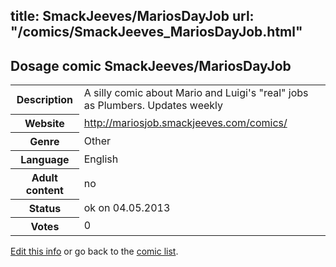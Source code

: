title: SmackJeeves/MariosDayJob
url: "/comics/SmackJeeves_MariosDayJob.html"
---
Dosage comic SmackJeeves/MariosDayJob
-----------------------------------------

<p id="msg"></p>
<script type="text/javascript">
if (window.location.search === '?edit_info_mail=sent_ok') {
  var elem = document.getElementById("msg");
  elem.innerHTML = 'Edited information sucessfully sent for review, which is usually done daily. Thanks!';
  elem.className = 'ok';
}
</script>
<table class="comicinfo">
<tr>
<th>Description</th><td>A silly comic about Mario and Luigi's &quot;real&quot; jobs as Plumbers. Updates weekly</td>
</tr>
<tr>
<th>Website</th><td><a href="http://mariosjob.smackjeeves.com/comics/">http://mariosjob.smackjeeves.com/comics/</a></td>
</tr>
<tr>
<th>Genre</th><td>Other</td>
</tr>
<tr>
<th>Language</th><td>English</td>
</tr>
<tr>
<th>Adult content</th><td>no</td>
</tr>
<tr>
<th>Status</th><td>ok on 04.05.2013</td>
</tr>
<tr>
<th>Votes</th><td>0</td>
</tr>
</table>

[Edit this info](SmackJeeves_MariosDayJob_edit.html) or go back to the [comic list](../comic-index.html).

